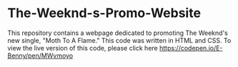# The-Weeknd-s-Promo-Website
This repository contains a webpage dedicated to promoting The Weeknd's new single, "Moth To A Flame." This code was written in HTML and CSS.
To view the live version of this code, please click here https://codepen.io/E-Benny/pen/MWvmoyo
